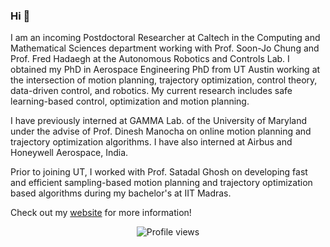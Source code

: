 ### Hi 👋

<!--
**Vrushabh27/Vrushabh27** is a ✨ _special_ ✨ repository because its `README.md` (this file) appears on your GitHub profile.

Here are some ideas to get you started:

- 🔭 I’m currently working on ...
- 🌱 I’m currently learning ...
- 👯 I’m looking to collaborate on ...
- 🤔 I’m looking for help with ...
- 💬 Ask me about ...
- 📫 How to reach me: ...
- 😄 Pronouns: ...
- ⚡ Fun fact: ...
-->
I am an incoming Postdoctoral Researcher at Caltech in the Computing and Mathematical Sciences department working with Prof. Soon-Jo Chung and Prof. Fred Hadaegh at the Autonomous Robotics and Controls Lab. I obtained my PhD in Aerospace Engineering PhD from UT Austin working at the intersection of motion planning, trajectory optimization, control theory, data-driven control, and robotics. My current research includes safe learning-based control, optimization and motion planning.

I have previously interned at GAMMA Lab. of the University of Maryland under the advise of Prof. Dinesh Manocha on online motion planning and trajectory optimization algorithms. I have also interned at Airbus and Honeywell Aerospace, India.

Prior to joining UT, I worked with Prof. Satadal Ghosh on developing fast and efficient sampling-based motion planning and trajectory optimization based algorithms during my bachelor's at IIT Madras.

Check out my [website](https://vrushabh27.github.io/vrushabh_zinage/) for more information!

<p align="center">
  <img src="https://img.shields.io/badge/dynamic/json?color=success&label=Visitors&query=value&url=https://api.countapi.xyz/hit/Vrushabh27/visits" alt="Profile views" />
</p>


